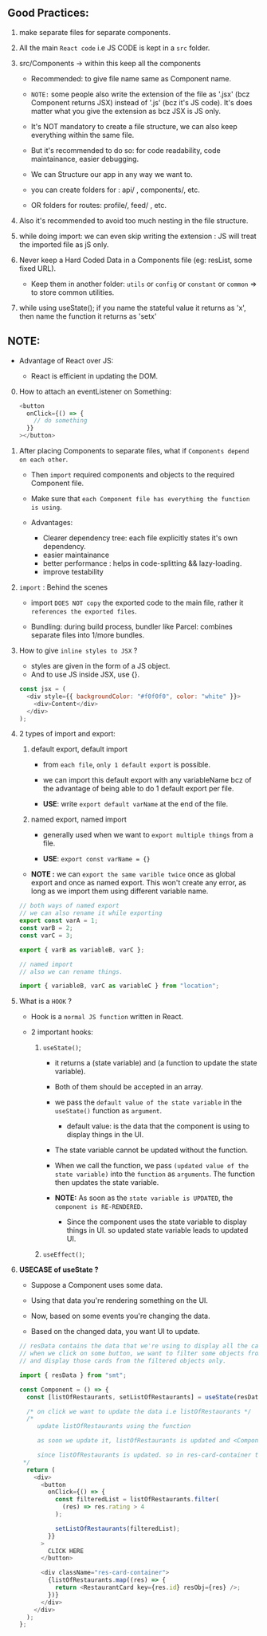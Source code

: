 ## Good Practices:

1. make separate files for separate components.

2. All the main `React code` i.e JS CODE is kept in a `src` folder.

3. src/Components -> within this keep all the components

   - Recommended: to give file name same as Component name.

   - `NOTE:` some people also write the extension of the file as '.jsx' (bcz Component returns JSX) instead of '.js' (bcz it's JS code). It's does matter what you give the extension as bcz JSX is JS only.

   - It's NOT mandatory to create a file structure, we can also keep everything within the same file.

   - But it's recommended to do so: for code readability, code maintainance, easier debugging.

   - We can Structure our app in any way we want to.
   - you can create folders for : api/ , components/, etc.
   - OR folders for routes: profile/, feed/ , etc.

4. Also it's recommended to avoid too much nesting in the file structure.

5. while doing import: we can even skip writing the extension : JS will treat the imported file as jS only.

6. Never keep a Hard Coded Data in a Components file (eg: resList, some fixed URL).

   - Keep them in another folder: `utils` or `config` or `constant` or `common` => to store common utilities.

7. while using useState(); if you name the stateful value it returns as 'x', then name the function it returns as 'setx'

## NOTE:

- Advantage of React over JS:

  - React is efficient in updating the DOM.

0. How to attach an eventListener on Something:

   ```javascript
   <button
     onClick={() => {
       // do something
     }}
   ></button>
   ```

1. After placing Components to separate files, what if `Components depend on each other`.

   - Then `import` required components and objects to the required Component file.

   - Make sure that `each Component file has everything the function is using`.

   - Advantages:

     - Clearer dependency tree: each file explicitly states it's own dependency.
     - easier maintainance
     - better performance : helps in code-splitting && lazy-loading.
     - improve testability

2. `import` : Behind the scenes

   - import `DOES NOT copy` the exported code to the main file, rather it `references the exported files`.

   - Bundling: during build process, bundler like Parcel: combines separate files into 1/more bundles.

3. How to give `inline styles to JSX` ?

   - styles are given in the form of a JS object.
   - And to use JS inside JSX, use {}.

   ```javascript
   const jsx = (
     <div style={{ backgroundColor: "#f0f0f0", color: "white" }}>
       <div>Content</div>
     </div>
   );
   ```

4. 2 types of import and export:

   1. default export, default import

      - from `each file`, `only 1 default export` is possible.

      - we can import this default export with any variableName bcz of the advantage of being able to do 1 default export per file.

      - **USE**: write `export default varName` at the end of the file.

   2. named export, named import

      - generally used when we want to `export multiple things` from a file.

      - **USE**: `export const varName = {}`

   - **NOTE :** we can `export the same varible twice` once as global export and once as named export. This won't create any error, as long as we import them using different variable name.

   ```javascript
   // both ways of named export
   // we can also rename it while exporting
   export const varA = 1;
   const varB = 2;
   const varC = 3;

   export { varB as variableB, varC };
   ```

   ```javascript
   // named import
   // also we can rename things.

   import { variableB, varC as variableC } from "location";
   ```

5. What is a `HOOK` ?

   - Hook is a `normal JS function` written in React.

   - 2 important hooks:

     1. `useState()`;

        - it returns a (state variable) and (a function to update the state variable).

        - Both of them should be accepted in an array.

        - we pass the `default value of the state variable` in the `useState()` function as `argument`.

          - default value: is the data that the component is using to display things in the UI.

        - The state variable cannot be updated without the function.

        - When we call the function, we pass `(updated value of the state variable)` into the `function` as `arguments`. The function then updates the state variable.

        - **NOTE:** As soon as the `state variable is UPDATED`, the `component is RE-RENDERED`.

          - Since the component uses the state variable to display things in UI. so updated state variable leads to updated UI.

     2. `useEffect()`;

6. **USECASE of useState ?**

   - Suppose a Component uses some data.

   - Using that data you're rendering something on the UI.

   - Now, based on some events you're changing the data.

   - Based on the changed data, you want UI to update.

   ```javascript
   // resData contains the data that we're using to display all the cards in the UI.
   // when we click on some button, we want to filter some objects from resData.
   // and display those cards from the filtered objects only.

   import { resData } from "smt";

   const Component = () => {
     const [listOfRestaurants, setListOfRestaurants] = useState(resData); // resData is default value of listOfRestaurants

     /* on click we want to update the data i.e listOfRestaurants */
     /*
        update listOfRestaurants using the function
   
        as soon we update it, listOfRestaurants is updated and <Component/> is re-rendered.
   
        since listOfRestaurants is updated. so in res-card-container the cards are displayed according to updated listOfRestaurants.
    */
     return (
       <div>
         <button
           onClick={() => {
             const filteredList = listOfRestaurants.filter(
               (res) => res.rating > 4
             );

             setListOfRestaurants(filteredList);
           }}
         >
           CLICK HERE
         </button>

         <div className="res-card-container">
           {listOfRestaurants.map((res) => {
             return <RestaurantCard key={res.id} resObj={res} />;
           })}
         </div>
       </div>
     );
   };
   ```
